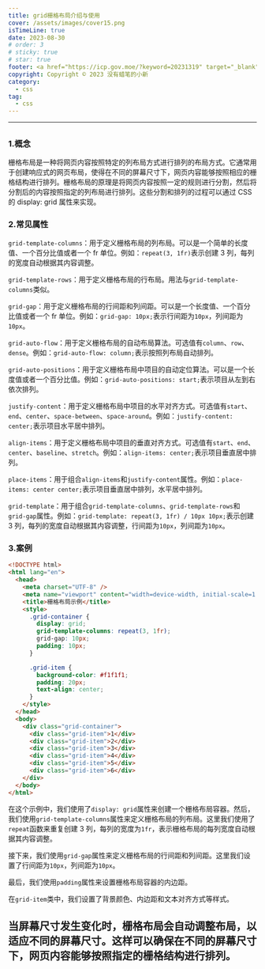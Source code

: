 ```yaml
---
title: grid栅格布局介绍与使用
cover: /assets/images/cover15.png
isTimeLine: true
date: 2023-08-30
# order: 3
# sticky: true
# star: true
footer: <a href="https://icp.gov.moe/?keyword=20231319" target="_blank">萌 ICP 备 20231319 号</a>
copyright: Copyright © 2023 没有蜡笔的小新
category:
  - css
tag:
  - css
---
```


---

##

### 1.概念

栅格布局是一种将网页内容按照特定的列布局方式进行排列的布局方式。它通常用于创建响应式的网页布局，使得在不同的屏幕尺寸下，网页内容能够按照相应的栅格结构进行排列。栅格布局的原理是将网页内容按照一定的规则进行分割，然后将分割后的内容按照指定的列布局进行排列。这些分割和排列的过程可以通过 CSS 的 display: grid 属性来实现。

### 2.常见属性

`grid-template-columns`：用于定义栅格布局的列布局。可以是一个简单的长度值、一个百分比值或者一个 fr 单位。例如：`repeat(3, 1fr)`表示创建 3 列，每列的宽度自动根据其内容调整。

`grid-template-rows`：用于定义栅格布局的行布局。用法与`grid-template-columns`类似。

`grid-gap`：用于定义栅格布局的行间距和列间距。可以是一个长度值、一个百分比值或者一个 fr 单位。例如：`grid-gap: 10px;`表示行间距为`10px`，列间距为`10px`。

`grid-auto-flow`：用于定义栅格布局的自动布局算法。可选值有`column`、`row`、`dense`。例如：`grid-auto-flow: column;`表示按照列布局自动排列。

`grid-auto-positions`：用于定义栅格布局中项目的自动定位算法。可以是一个长度值或者一个百分比值。例如：`grid-auto-positions: start;`表示项目从左到右依次排列。

`justify-content`：用于定义栅格布局中项目的水平对齐方式。可选值有`start`、`end`、`center`、`space-between`、`space-around`。例如：`justify-content: center;`表示项目水平居中排列。

`align-items`：用于定义栅格布局中项目的垂直对齐方式。可选值有`start`、`end`、`center`、`baseline`、`stretch`。例如：`align-items: center;`表示项目垂直居中排列。

`place-items`：用于组合`align-items`和`justify-content`属性。例如：`place-items: center center;`表示项目垂直居中排列，水平居中排列。

`grid-template`：用于组合`grid-template-columns`、`grid-template-rows`和`grid-gap`属性。例如：`grid-template: repeat(3, 1fr) / 10px 10px;`表示创建 3 列，每列的宽度自动根据其内容调整，行间距为`10px`，列间距为`10px`。

### 3.案例

```html
<!DOCTYPE html>
<html lang="en">
  <head>
    <meta charset="UTF-8" />
    <meta name="viewport" content="width=device-width, initial-scale=1.0" />
    <title>栅格布局示例</title>
    <style>
      .grid-container {
        display: grid;
        grid-template-columns: repeat(3, 1fr);
        grid-gap: 10px;
        padding: 10px;
      }

      .grid-item {
        background-color: #f1f1f1;
        padding: 20px;
        text-align: center;
      }
    </style>
  </head>
  <body>
    <div class="grid-container">
      <div class="grid-item">1</div>
      <div class="grid-item">2</div>
      <div class="grid-item">3</div>
      <div class="grid-item">4</div>
      <div class="grid-item">5</div>
      <div class="grid-item">6</div>
    </div>
  </body>
</html>
```

在这个示例中，我们使用了`display: grid`属性来创建一个栅格布局容器。然后，我们使用`grid-template-columns`属性来定义栅格布局的列布局。这里我们使用了`repeat`函数来重复创建 3 列，每列的宽度为`1fr`，表示栅格布局的每列宽度自动根据其内容调整。

接下来，我们使用`grid-gap`属性来定义栅格布局的行间距和列间距。这里我们设置了行间距为`10px`，列间距为`10px`。

最后，我们使用`padding`属性来设置栅格布局容器的内边距。

在`grid-item`类中，我们设置了背景颜色、内边距和文本对齐方式等样式。

## 当屏幕尺寸发生变化时，栅格布局会自动调整布局，以适应不同的屏幕尺寸。这样可以确保在不同的屏幕尺寸下，网页内容能够按照指定的栅格结构进行排列。
